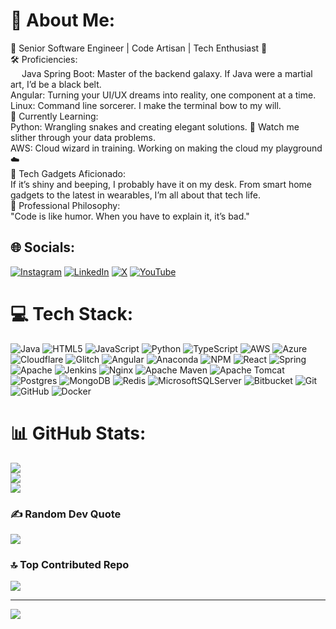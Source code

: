 # 💫 About Me:
🚀 Senior Software Engineer | Code Artisan | Tech Enthusiast 🌟<br>🛠️ Proficiencies:<br> &emsp; Java Spring Boot: Master of the backend galaxy. If Java were a martial art, I’d be a black belt.<br>Angular: Turning your UI/UX dreams into reality, one component at a time.<br>Linux: Command line sorcerer. I make the terminal bow to my will.<br>🧠 Currently Learning:<br>Python: Wrangling snakes and creating elegant solutions. 🐍 Watch me slither through your data problems.<br>AWS: Cloud wizard in training. Working on making the cloud my playground ☁️<br>🤖 Tech Gadgets Aficionado:<br>If it’s shiny and beeping, I probably have it on my desk. From smart home gadgets to the latest in wearables, I’m all about that tech life.<br>💼 Professional Philosophy:<br>"Code is like humor. When you have to explain it, it’s bad."


## 🌐 Socials:
[![Instagram](https://img.shields.io/badge/Instagram-%23E4405F.svg?logo=Instagram&logoColor=white)](https://instagram.com/https.avadhut) [![LinkedIn](https://img.shields.io/badge/LinkedIn-%230077B5.svg?logo=linkedin&logoColor=white)](https://linkedin.com/in/AvadhutKumbhar) [![X](https://img.shields.io/badge/X-black.svg?logo=X&logoColor=white)](https://x.com/AvadhutKumbhar5) [![YouTube](https://img.shields.io/badge/YouTube-%23FF0000.svg?logo=YouTube&logoColor=white)](https://youtube.com/@avadhutkumbhar5936) 

# 💻 Tech Stack:
![Java](https://img.shields.io/badge/java-%23ED8B00.svg?style=flat&logo=openjdk&logoColor=white) ![HTML5](https://img.shields.io/badge/html5-%23E34F26.svg?style=flat&logo=html5&logoColor=white) ![JavaScript](https://img.shields.io/badge/javascript-%23323330.svg?style=flat&logo=javascript&logoColor=%23F7DF1E) ![Python](https://img.shields.io/badge/python-3670A0?style=flat&logo=python&logoColor=ffdd54) ![TypeScript](https://img.shields.io/badge/typescript-%23007ACC.svg?style=flat&logo=typescript&logoColor=white) ![AWS](https://img.shields.io/badge/AWS-%23FF9900.svg?style=flat&logo=amazon-aws&logoColor=white) ![Azure](https://img.shields.io/badge/azure-%230072C6.svg?style=flat&logo=microsoftazure&logoColor=white) ![Cloudflare](https://img.shields.io/badge/Cloudflare-F38020?style=flat&logo=Cloudflare&logoColor=white) ![Glitch](https://img.shields.io/badge/glitch-%233333FF.svg?style=flat&logo=glitch&logoColor=white) ![Angular](https://img.shields.io/badge/angular-%23DD0031.svg?style=flat&logo=angular&logoColor=white) ![Anaconda](https://img.shields.io/badge/Anaconda-%2344A833.svg?style=flat&logo=anaconda&logoColor=white) ![NPM](https://img.shields.io/badge/NPM-%23CB3837.svg?style=flat&logo=npm&logoColor=white) ![React](https://img.shields.io/badge/react-%2320232a.svg?style=flat&logo=react&logoColor=%2361DAFB) ![Spring](https://img.shields.io/badge/spring-%236DB33F.svg?style=flat&logo=spring&logoColor=white) ![Apache](https://img.shields.io/badge/apache-%23D42029.svg?style=flat&logo=apache&logoColor=white) ![Jenkins](https://img.shields.io/badge/jenkins-%232C5263.svg?style=flat&logo=jenkins&logoColor=white) ![Nginx](https://img.shields.io/badge/nginx-%23009639.svg?style=flat&logo=nginx&logoColor=white) ![Apache Maven](https://img.shields.io/badge/Apache%20Maven-C71A36?style=flat&logo=Apache%20Maven&logoColor=white) ![Apache Tomcat](https://img.shields.io/badge/apache%20tomcat-%23F8DC75.svg?style=flat&logo=apache-tomcat&logoColor=black) ![Postgres](https://img.shields.io/badge/postgres-%23316192.svg?style=flat&logo=postgresql&logoColor=white) ![MongoDB](https://img.shields.io/badge/MongoDB-%234ea94b.svg?style=flat&logo=mongodb&logoColor=white) ![Redis](https://img.shields.io/badge/redis-%23DD0031.svg?style=flat&logo=redis&logoColor=white) ![MicrosoftSQLServer](https://img.shields.io/badge/Microsoft%20SQL%20Server-CC2927?style=flat&logo=microsoft%20sql%20server&logoColor=white) ![Bitbucket](https://img.shields.io/badge/bitbucket-%230047B3.svg?style=flat&logo=bitbucket&logoColor=white) ![Git](https://img.shields.io/badge/git-%23F05033.svg?style=flat&logo=git&logoColor=white) ![GitHub](https://img.shields.io/badge/github-%23121011.svg?style=flat&logo=github&logoColor=white) ![Docker](https://img.shields.io/badge/docker-%230db7ed.svg?style=flat&logo=docker&logoColor=white)
# 📊 GitHub Stats:
![](https://github-readme-stats.vercel.app/api?username=avadhutK29&theme=dark&hide_border=false&include_all_commits=true&count_private=true)<br/>
![](https://github-readme-streak-stats.herokuapp.com/?user=avadhutK29&theme=dark&hide_border=false)<br/>
![](https://github-readme-stats.vercel.app/api/top-langs/?username=avadhutK29&theme=dark&hide_border=false&include_all_commits=true&count_private=true&layout=compact)

### ✍️ Random Dev Quote
![](https://quotes-github-readme.vercel.app/api?type=horizontal&theme=radical)

### 🔝 Top Contributed Repo
![](https://github-contributor-stats.vercel.app/api?username=avadhutK29&limit=5&theme=dark&combine_all_yearly_contributions=true)

---
[![](https://visitcount.itsvg.in/api?id=avadhutK29&icon=0&color=1)](https://visitcount.itsvg.in)
